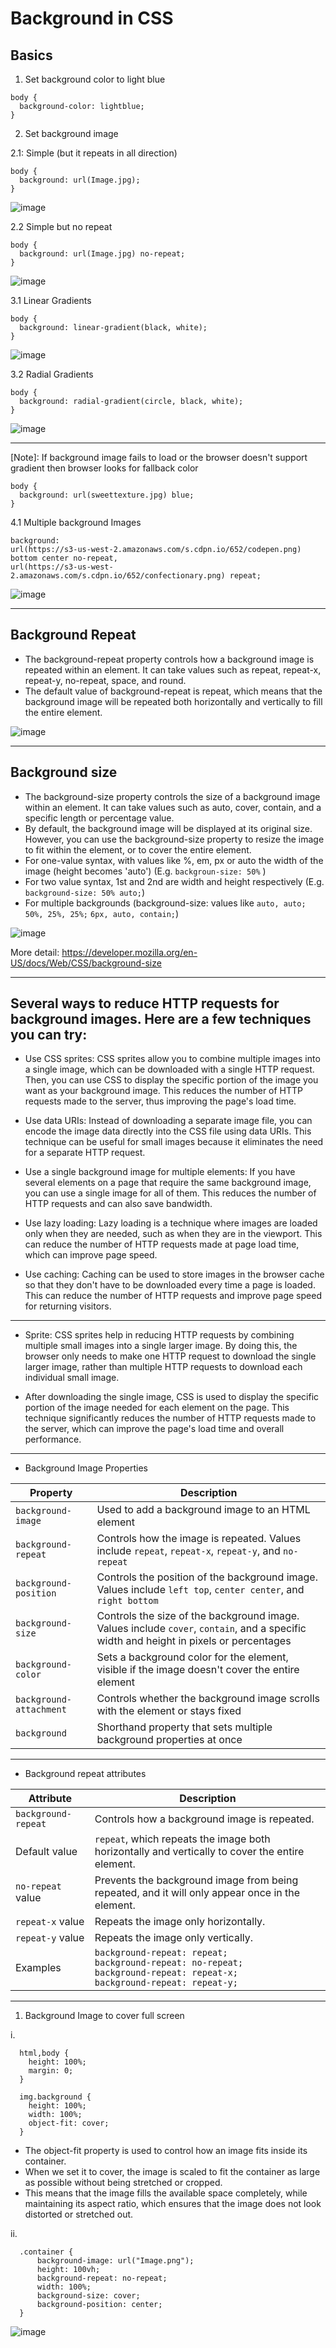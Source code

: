 # Background in CSS

## Basics
1. Set background color to light blue
```
body {
  background-color: lightblue;
}
```

2. Set background image

2.1: Simple (but it repeats in all direction)
```
body {
  background: url(Image.jpg);
}
```
![image](https://user-images.githubusercontent.com/125631878/233771417-11a74f88-a587-41b0-b812-93407f979d24.png)

2.2 Simple but no repeat
```
body {
  background: url(Image.jpg) no-repeat;
}
```
![image](https://user-images.githubusercontent.com/125631878/233771448-5d058420-da24-428f-813a-f8cac5dd025a.png)

3.1 Linear Gradients
```
body {
  background: linear-gradient(black, white);
}
```
![image](https://user-images.githubusercontent.com/125631878/233779197-f59836b5-b92b-4444-b5dc-689bb2b81d77.png)


3.2 Radial Gradients
```
body {
  background: radial-gradient(circle, black, white);
}
```
![image](https://user-images.githubusercontent.com/125631878/233780063-81aad872-bc36-486a-b1d6-5b9d9ea2490d.png)


**********
[Note]: If background image fails to load or the browser doesn't support gradient then browser looks for fallback color
```
body {
  background: url(sweettexture.jpg) blue;
}
```

4.1 Multiple background Images
```
background:
url(https://s3-us-west-2.amazonaws.com/s.cdpn.io/652/codepen.png) bottom center no-repeat,
url(https://s3-us-west-2.amazonaws.com/s.cdpn.io/652/confectionary.png) repeat;
```

![image](https://user-images.githubusercontent.com/125631878/233779909-01c6a4a1-0ed7-4384-8676-bff9d1437638.png)

**********
## Background Repeat
- The background-repeat property controls how a background image is repeated within an element. It can take values such as repeat, repeat-x, repeat-y, no-repeat, space, and round.
- The default value of background-repeat is repeat, which means that the background image will be repeated both horizontally and vertically to fill the entire element.

![image](https://user-images.githubusercontent.com/125631878/233789478-706adb67-89cb-4eff-9d5e-7ce4fcafc8ab.png)


**********
## Background size
- The background-size property controls the size of a background image within an element. It can take values such as auto, cover, contain, and a specific length or percentage value.
- By default, the background image will be displayed at its original size. However, you can use the background-size property to resize the image to fit within the element, or to cover the entire element.
- For one-value syntax, with values like %, em, px or auto the width of the image (height becomes 'auto')  (E.g. `backgroun-size: 50%` )
- For two value syntax, 1st and 2nd are width and height respectively (E.g. `background-size: 50% auto;`)
- For multiple backgrounds (background-size: values like `auto, auto;` `50%, 25%, 25%;` `6px, auto, contain;`)

![image](https://user-images.githubusercontent.com/125631878/233790149-908704c1-55e8-48d0-b665-d70f4ccf6ad2.png)


More detail: https://developer.mozilla.org/en-US/docs/Web/CSS/background-size

**********


## Several ways to reduce HTTP requests for background images. Here are a few techniques you can try:

- Use CSS sprites: CSS sprites allow you to combine multiple images into a single image, which can be downloaded with a single HTTP request. Then, you can use CSS to display the specific portion of the image you want as your background image. This reduces the number of HTTP requests made to the server, thus improving the page's load time.

- Use data URIs: Instead of downloading a separate image file, you can encode the image data directly into the CSS file using data URIs. This technique can be useful for small images because it eliminates the need for a separate HTTP request.

- Use a single background image for multiple elements: If you have several elements on a page that require the same background image, you can use a single image for all of them. This reduces the number of HTTP requests and can also save bandwidth.

- Use lazy loading: Lazy loading is a technique where images are loaded only when they are needed, such as when they are in the viewport. This can reduce the number of HTTP requests made at page load time, which can improve page speed.

- Use caching: Caching can be used to store images in the browser cache so that they don't have to be downloaded every time a page is loaded. This can reduce the number of HTTP requests and improve page speed for returning visitors.

**********

- Sprite: CSS sprites help in reducing HTTP requests by combining multiple small images into a single larger image. By doing this, the browser only needs to make one HTTP request to download the single larger image, rather than multiple HTTP requests to download each individual small image.

- After downloading the single image, CSS is used to display the specific portion of the image needed for each element on the page. This technique significantly reduces the number of HTTP requests made to the server, which can improve the page's load time and overall performance.


**********

- Background Image Properties

| Property | Description |
| ---|-----|
| `background-image`   | Used to add a background image to an HTML element                                               |
| `background-repeat`  | Controls how the image is repeated. Values include `repeat`, `repeat-x`, `repeat-y`, and `no-repeat` |
| `background-position`| Controls the position of the background image. Values include `left top`, `center center`, and `right bottom` |
| `background-size`    | Controls the size of the background image. Values include `cover`, `contain`, and a specific width and height in pixels or percentages |
| `background-color`   | Sets a background color for the element, visible if the image doesn't cover the entire element |
| `background-attachment`| Controls whether the background image scrolls with the element or stays fixed |
| `background`         | Shorthand property that sets multiple background properties at once |

**********

- Background repeat attributes

| Attribute | Description |
| --- | --- |
| `background-repeat` | Controls how a background image is repeated. |
| Default value | `repeat`, which repeats the image both horizontally and vertically to cover the entire element. |
| `no-repeat` value | Prevents the background image from being repeated, and it will only appear once in the element. |
| `repeat-x` value | Repeats the image only horizontally. |
| `repeat-y` value | Repeats the image only vertically. |
| Examples | `background-repeat: repeat;`<br>`background-repeat: no-repeat;`<br>`background-repeat: repeat-x;`<br>`background-repeat: repeat-y;` |


*****

1. Background Image to cover full screen 

i. <br>
```
  html,body {
    height: 100%;
    margin: 0;
  }

  img.background {
    height: 100%;
    width: 100%;
    object-fit: cover;
  }
```

- The object-fit property is used to control how an image fits inside its container. 
- When we set it to cover, the image is scaled to fit the container as large as possible without being stretched or cropped. 
- This means that the image fills the available space completely, while maintaining its aspect ratio, which ensures that the image does not look distorted or stretched out.


ii. <br>
```
  .container {
      background-image: url("Image.png");
      height: 100vh;
      background-repeat: no-repeat;
      width: 100%;
      background-size: cover;
      background-position: center;
  }
```



![image](https://user-images.githubusercontent.com/125631878/233698273-4e22c42e-3ce0-4552-b2a1-fe3da371aea5.png)

